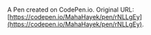 # 

A Pen created on CodePen.io. Original URL: [https://codepen.io/MahaHayek/pen/rNLLgEy](https://codepen.io/MahaHayek/pen/rNLLgEy).


